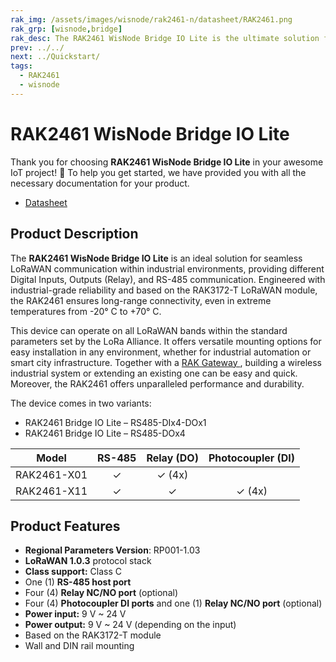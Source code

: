 ```yaml
---
rak_img: /assets/images/wisnode/rak2461-n/datasheet/RAK2461.png
rak_grp: [wisnode,bridge]
rak_desc: The RAK2461 WisNode Bridge IO Lite is the ultimate solution for seamless LoRaWAN communication in industrial environments. It has industrial-grade reliability and is based on the RAK3172-T LoRaWAN module, ensuring long-range connectivity even in harsh temperature conditions.
prev: ../../
next: ../Quickstart/
tags:
  - RAK2461
  - wisnode
---
```


# RAK2461 WisNode Bridge IO Lite

Thank you for choosing **RAK2461 WisNode Bridge IO Lite** in your awesome IoT project! 🎉 To help you get started, we have provided you with all the necessary documentation for your product.


* <a href="../Datasheet/" target="_blank">Datasheet</a>


## Product Description

The **RAK2461 WisNode Bridge IO Lite** is an ideal solution for seamless LoRaWAN communication within industrial environments, providing different Digital Inputs, Outputs (Relay), and RS-485 communication. Engineered with industrial-grade reliability and based on the RAK3172-T LoRaWAN module, the RAK2461 ensures long-range connectivity, even in extreme temperatures from -20°&nbsp;C to +70°&nbsp;C.

This device can operate on all LoRaWAN bands within the standard parameters set by the LoRa Alliance. It offers versatile mounting options for easy installation in any environment, whether for industrial automation or smart city infrastructure. Together with a <a href="https://docs.rakwireless.com/Product-Categories/WisGate/" target="_blank"> RAK Gateway </a>, building a wireless industrial system or extending an existing one can be easy and quick. Moreover, the RAK2461 offers unparalleled performance and durability.

The device comes in two variants:

- RAK2461 Bridge IO Lite – RS485-DIx4-DOx1
- RAK2461 Bridge IO Lite – RS485-DOx4

| Model       | RS-485 | Relay (DO) | Photocoupler (DI) |
| ----------- | :----: | :--------: | :---------------: |
| RAK2461-X01 | ✓      | ✓ (4x)     |                   |
| RAK2461-X11 | ✓      | ✓          | ✓ (4x)            |



## Product Features

- **Regional Parameters Version**: RP001-1.03
- **LoRaWAN 1.0.3** protocol stack
- **Class support:** Class C
- One (1) **RS-485 host port**
- Four (4) **Relay NC/NO port** (optional)
- Four (4) **Photocoupler DI ports** and one (1) **Relay NC/NO port** (optional)
- **Power input:** 9&nbsp;V ~ 24&nbsp;V
- **Power output:** 9&nbsp;V ~ 24&nbsp;V (depending on the input)
- Based on the RAK3172-T module
- Wall and DIN rail mounting
